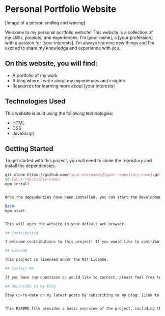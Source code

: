 # Personal Portfolio Website

[Image of a person smiling and waving]

Welcome to my personal portfolio website! This website is a collection of my skills, projects, and experiences. I'm [your name], a [your profession] with a passion for [your interests]. I'm always learning new things and I'm excited to share my knowledge and experience with you.

## On this website, you will find:

* A portfolio of my work
* A blog where I write about my experiences and insights
* Resources for learning more about [your interests]

## Technologies Used

This website is built using the following technologies:

* HTML
* CSS
* JavaScript

## Getting Started

To get started with this project, you will need to clone the repository and install the dependencies.

```bash
git clone https://github.com/[your-username]/[your-repository-name].git
cd [your-repository-name]
npm install


Once the dependencies have been installed, you can start the development server by running the following command:

bash
npm start


This will open the website in your default web browser.

## Contributing

I welcome contributions to this project! If you would like to contribute, please create a pull request.

## License

This project is licensed under the MIT License.

## Contact Me

If you have any questions or would like to connect, please feel free to contact me at [your email address].

## Subscribe to my blog

Stay up-to-date on my latest posts by subscribing to my blog: [Link to your blog]


This README file provides a basic overview of the project, including the technologies used, how to get started, and how to contribute. You can customize this file to fit your specific project and needs.
